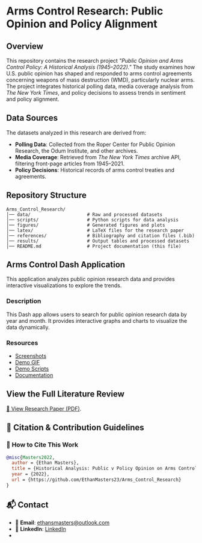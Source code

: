 # Arms Control Research: Public Opinion and Policy Alignment

## Overview

This repository contains the research project *"Public Opinion and Arms Control Policy: A Historical Analysis (1945–2022)."* The study examines how U.S. public opinion has shaped and responded to arms control agreements concerning weapons of mass destruction (WMD), particularly nuclear arms. The project integrates historical polling data, media coverage analysis from *The New York Times*, and policy decisions to assess trends in sentiment and policy alignment.

## Data Sources

The datasets analyzed in this research are derived from:

- **Polling Data**: Collected from the Roper Center for Public Opinion Research, the Odum Institute, and other archives.
- **Media Coverage**: Retrieved from *The New York Times* archive API, filtering front-page articles from 1945–2021.
- **Policy Decisions**: Historical records of arms control treaties and agreements.

## Repository Structure

```
Arms_Control_Research/
│── data/                     # Raw and processed datasets
│── scripts/                  # Python scripts for data analysis
│── figures/                  # Generated figures and plots
│── latex/                    # LaTeX files for the research paper
│── references/               # Bibliography and citation files (.bib)
│── results/                  # Output tables and processed datasets
│── README.md                 # Project documentation (this file)
```

## Arms Control Dash Application

This application analyzes public opinion research data and provides interactive visualizations to explore the trends.

### Description
This Dash app allows users to search for public opinion research data by year and month. It provides interactive graphs and charts to visualize the data dynamically.

### Resources
- [Screenshots](screenshots/)
- [Demo GIF](demo.gif)
- [Demo Scripts](demo_scripts/)
- [Documentation](docs/)

## View the Full Literature Review
[📄 View Research Paper (PDF)](https://github.com/EthanMasters23/Arms_Control_Research/blob/main/assets/Historical_Analysis_of_Public_Opinion_on_Arms_Control.pdf).


## 📖 Citation & Contribution Guidelines

### 📌 **How to Cite This Work**
```bibtex
@misc{Masters2022,
  author = {Ethan Masters},
  title = {Historical Analysis: Public v Policy Opinion on Arms Control},
  year = {2022},
  url = {https://github.com/EthanMasters23/Arms_Control_Research}
}
```

## 📬 Contact

- 📧 **Email**: [ethansmasters@outlook.com](mailto:ethansmasters@outlook.com)
- 🔗 **LinkedIn**: [LinkedIn](https://www.linkedin.com/in/ethan-masters/)
- 
